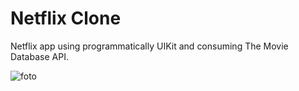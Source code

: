 # Netflix Clone
Netflix app using programmatically UIKit and consuming The Movie Database API.

![foto](https://github.com/jvctoor/ios-netflix-uikit/blob/main/demo%20app.png)
